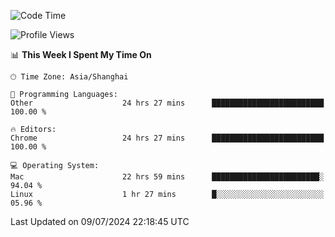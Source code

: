 <!--START_SECTION:waka-->
![Code Time](http://img.shields.io/badge/Code%20Time-2%2C455%20hrs%2052%20mins-blue)

![Profile Views](http://img.shields.io/badge/Profile%20Views-0-blue)

📊 **This Week I Spent My Time On** 

```text
🕑︎ Time Zone: Asia/Shanghai

💬 Programming Languages: 
Other                    24 hrs 27 mins      █████████████████████████   100.00 % 

🔥 Editors: 
Chrome                   24 hrs 27 mins      █████████████████████████   100.00 % 

💻 Operating System: 
Mac                      22 hrs 59 mins      ████████████████████████░   94.04 % 
Linux                    1 hr 27 mins        █░░░░░░░░░░░░░░░░░░░░░░░░   05.96 % 
```


 Last Updated on 09/07/2024 22:18:45 UTC
<!--END_SECTION:waka-->